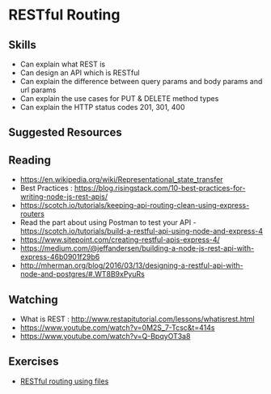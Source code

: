 # RESTful Routing

## Skills

- Can explain what REST is
- Can design an API which is RESTful
- Can explain the difference between query params and body params and url params
- Can explain the use cases for PUT & DELETE method types
- Can explain the HTTP status codes 201, 301, 400


## Suggested Resources

## Reading

- https://en.wikipedia.org/wiki/Representational_state_transfer
- Best Practices : https://blog.risingstack.com/10-best-practices-for-writing-node-js-rest-apis/
- https://scotch.io/tutorials/keeping-api-routing-clean-using-express-routers
- Read the part about using Postman to test your API - https://scotch.io/tutorials/build-a-restful-api-using-node-and-express-4
- https://www.sitepoint.com/creating-restful-apis-express-4/
- https://medium.com/@jeffandersen/building-a-node-js-rest-api-with-express-46b0901f29b6
- http://mherman.org/blog/2016/03/13/designing-a-restful-api-with-node-and-postgres/#.WT8B9xPyuRs

## Watching
- What is REST : http://www.restapitutorial.com/lessons/whatisrest.html
- https://www.youtube.com/watch?v=0M2S_7-Tcsc&t=414s
- https://www.youtube.com/watch?v=Q-BpqyOT3a8

## Exercises

- [RESTful routing using files](./exercises/RESTful-routing-using-files.md)
